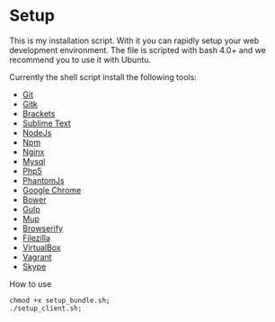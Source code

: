 Setup
======

This is my installation script. With it you can rapidly setup your web development environment. The file is scripted with bash 4.0+ and we recommend you to use it with Ubuntu.

Currently the shell script install the following tools:

- [Git](http://git-scm.com/)
- [Gitk](http://git-scm.com/docs/gitk)
- [Brackets](http://brackets.io/)
- [Sublime Text](http://www.sublimetext.com/3)
- [NodeJs](http://nodejs.org/)
- [Npm](https://www.npmjs.com/)
- [Nginx](http://nginx.org/)
- [Mysql](http://www.mysql.com/)
- [Php5](http://php.net/)
- [PhantomJs](http://phantomjs.org/)
- [Google Chrome](http://www.google.com/chrome/)
- [Bower](http://bower.io/)
- [Gulp](http://gulpjs.com/)
- [Mup](https://github.com/arunoda/meteor-up)
- [Browserify](http://browserify.org/)
- [Filezilla](https://filezilla-project.org/)
- [VirtualBox](https://www.virtualbox.org/)
- [Vagrant](https://www.vagrantup.com/)
- [Skype](http://www.skype.com/)

How to use

```shell
chmod +x setup_bundle.sh;
./setup_client.sh;
```